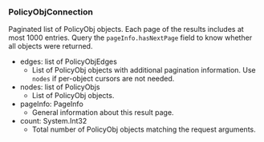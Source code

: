 ### PolicyObjConnection
Paginated list of PolicyObj objects. Each page of the results includes at most 1000 entries. Query the `pageInfo.hasNextPage` field to know whether all objects were returned.

- edges: list of PolicyObjEdges
  - List of PolicyObj objects with additional pagination information. Use `nodes` if per-object cursors are not needed.
- nodes: list of PolicyObjs
  - List of PolicyObj objects.
- pageInfo: PageInfo
  - General information about this result page.
- count: System.Int32
  - Total number of PolicyObj objects matching the request arguments.
